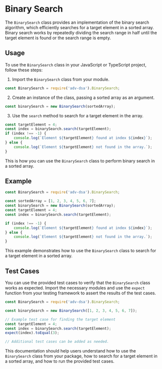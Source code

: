 # Binary Search

The `BinarySearch` class provides an implementation of the binary search algorithm, which efficiently searches for a target element in a sorted array. Binary search works by repeatedly dividing the search range in half until the target element is found or the search range is empty.

## Usage

To use the `BinarySearch` class in your JavaScript or TypeScript project, follow these steps:

1. Import the `BinarySearch` class from your module.

```javascript
const BinarySearch = require('adv-dsa').BinarySearch;
```

2. Create an instance of the class, passing a sorted array as an argument.

```javascript
const binarySearch = new BinarySearch(sortedArray);
```

3. Use the `search` method to search for a target element in the array.

```javascript
const targetElement = 4;
const index = binarySearch.search(targetElement);
if (index !== -1) {
    console.log(`Element ${targetElement} found at index ${index}`);
} else {
    console.log(`Element ${targetElement} not found in the array.`);
}
```

This is how you can use the `BinarySearch` class to perform binary search in a sorted array.

## Example

```javascript
const BinarySearch = require('adv-dsa').BinarySearch;

const sortedArray = [1, 2, 3, 4, 5, 6, 7];
const binarySearch = new BinarySearch(sortedArray);
const targetElement = 4;
const index = binarySearch.search(targetElement);

if (index !== -1) {
    console.log(`Element ${targetElement} found at index ${index}`);
} else {
    console.log(`Element ${targetElement} not found in the array.`);
}
```

This example demonstrates how to use the `BinarySearch` class to search for a target element in a sorted array.

## Test Cases

You can use the provided test cases to verify that the `BinarySearch` class works as expected. Import the necessary modules and use the `expect` function from your testing framework to assert the results of the test cases.

```javascript
const BinarySearch = require('adv-dsa').BinarySearch;

const binarySearch = new BinarySearch([1, 2, 3, 4, 5, 6, 7]);

// Example test case for finding the target element
const targetElement = 4;
const index = binarySearch.search(targetElement);
expect(index).toEqual(3);

// Additional test cases can be added as needed.
```

This documentation should help users understand how to use the `BinarySearch` class from your package, how to search for a target element in a sorted array, and how to run the provided test cases.